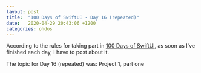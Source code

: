 ```yaml
---
layout: post
title:  "100 Days of SwiftUI - Day 16 (repeated)"
date:   2020-04-29 20:43:06 +1200
categories: ohdos
---
```

According to the rules for taking part in [100 Days of SwiftUI](https://www.hackingwithswift.com/100/swiftui), as soon as I've finished each day, I have to post about it.

The topic for Day 16 (repeated) was: Project 1, part one
